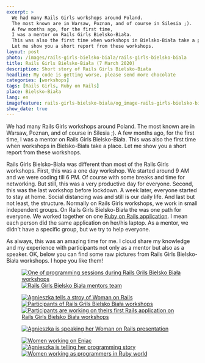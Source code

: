 ```yaml
---
excerpt: >
  We had many Rails Girls workshops around Poland.
  The most known are in Warsaw, Poznan, and of course in Silesia ;).
  A few months ago, for the first time,
  I was a mentor on Rails Girls Bielsko-Biała.
  This was also the first time when workshops in Bielsko-Biała take a place.
  Let me show you a short report from these workshops.
layout: post
photo: /images/rails-girls-bielsko-biala/rails-girls-bielsko-biala
title: Rails Girls Bielsko-Biała (7 March 2020)
description: Short story of Rails Girls Bielsko-Biała
headline: My code is getting worse, please send more chocolate
categories: [workshops]
tags: [Rails Girls, Ruby on Rails]
place: Bielsko-Biała
lang: en
imagefeature: rails-girls-bielsko-biala/og_image-rails-girls-bielsko-biala.png
show_date: true
---
```


We had many Rails Girls workshops around Poland. The most known are in Warsaw, Poznan, and of course in Silesia ;). A few months ago, for the first time, I was a mentor on Rails Girls Bielsko-Biała. This was also the first time when workshops in Bielsko-Biała take a place. Let me show you a short report from these workshops.

Rails Girls Bielsko-Biała was different than most of the Rails Girls workshops. First, this was a one day workshop. We started around 9 AM and we were coding till 6 PM. Of course with some breaks and time for networking. But still, this was a very productive day for everyone. Second, this was the last workshop before lockdown. A week later, everyone started to stay at home. Social distancing was and still is our daily life. And last but not least, the structure. Normally on Rails Girls workshops, we work in small independent groups. On Rails Girls Bielsko-Biała the was one path for everyone. We worked together on one [Ruby on Rails application](https://fractalsoft.org "Fractal Soft - create with us your web application"). I mean each person did the same application on her/his laptop. As a mentor, we didn't have a specific group, but we try to help everyone.

As always, this was an amazing time for me. I cloud share my knowledge and my experience with participants not only as a mentor but also as a speaker. OK, below you can find some raw pictures from Rails Girls Bielsko-Biała workshops. I hope you like them!

<figure class='half'>
  <a href="{{ site.baseurl_root }}/images/rails-girls-bielsko-biala/01-one-of-coding-sessions.jpg">
    <img src="{{ site.baseurl_root }}/images/rails-girls-bielsko-biala/thumbs/01-one-of-coding-sessions.jpg"
         alt='One of programming sessions during Rails Grils Bielsko Biała workshops'>
  </a>
  <a href="{{ site.baseurl_root }}/images/rails-girls-bielsko-biala/02-rails-girls-bielsko-biala-mentors.jpg">
    <img src="{{ site.baseurl_root }}/images/rails-girls-bielsko-biala/thumbs/02-rails-girls-bielsko-biala-mentors.jpg"
         alt='Rails Girls Bielsko Biała mentors team'>
  </a>
</figure>
<figure class='third'>
  <a href="{{ site.baseurl_root }}/images/rails-girls-bielsko-biala/03-woman-on-rails-presentation.jpg">
    <img src="{{ site.baseurl_root }}/images/rails-girls-bielsko-biala/thumbs/03-woman-on-rails-presentation.jpg"
         alt='Agnieszka tells a stroy of Woman on Rails'>
  </a>
  <a href="{{ site.baseurl_root }}/images/rails-girls-bielsko-biala/04-rails-girls-bielsko-biala-participants.jpg">
    <img src="{{ site.baseurl_root }}/images/rails-girls-bielsko-biala/thumbs/04-rails-girls-bielsko-biala-participants.jpg"
         alt='Participants of Rails Grils Bielsko Biała workshops'>
  </a>
  <a href="{{ site.baseurl_root }}/images/rails-girls-bielsko-biala/05-work-in-progress.jpg">
    <img src="{{ site.baseurl_root }}/images/rails-girls-bielsko-biala/thumbs/05-work-in-progress.jpg"
         alt='Participants are working on theirs first Rails application on Rails Girls Bielsko Biała workshops'>
  </a>
</figure>
<figure>
  <a href="{{ site.baseurl_root }}/images/rails-girls-bielsko-biala/06-agnieszka-speaking.jpg">
    <img src="{{ site.baseurl_root }}/images/rails-girls-bielsko-biala/thumbs/06-agnieszka-speaking.jpg"
         alt='Agnieszka is speaking her Woman on Rails presentation'>
  </a>
</figure>
<figure class='third'>
  <a href="{{ site.baseurl_root }}/images/rails-girls-bielsko-biala/07-eniac-programmers.jpg">
    <img src="{{ site.baseurl_root }}/images/rails-girls-bielsko-biala/thumbs/07-eniac-programmers.jpg"
         alt='Women working on Eniac'>
  </a>
  <a href="{{ site.baseurl_root }}/images/rails-girls-bielsko-biala/08-agnieszka-story.jpg">
    <img src="{{ site.baseurl_root }}/images/rails-girls-bielsko-biala/thumbs/08-agnieszka-story.jpg"
         alt='Agnieszka is telling her programming story'>
  </a>
  <a href="{{ site.baseurl_root }}/images/rails-girls-bielsko-biala/09-ruby-women-programmers.jpg">
    <img src="{{ site.baseurl_root }}/images/rails-girls-bielsko-biala/thumbs/09-ruby-women-programmers.jpg"
         alt='Women working as programmers in Ruby world'>
  </a>
</figure>

